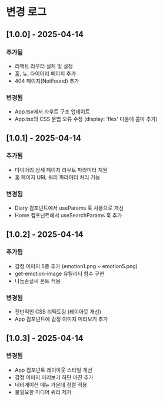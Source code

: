 # 변경 로그

## [1.0.0] - 2025-04-14

### 추가됨
- 리액트 라우터 설치 및 설정
- 홈, 뉴, 다이어리 페이지 추가
- 404 페이지(NotFound) 추가

### 변경됨
- App.tsx에서 라우트 구조 업데이트
- App.tsx의 CSS 문법 오류 수정 (display: 'flex' 다음에 콤마 추가)

## [1.0.1] - 2025-04-14

### 추가됨
- 다이어리 상세 페이지 라우트 파라미터 지원
- 홈 페이지 URL 쿼리 파라미터 처리 기능

### 변경됨
- Diary 컴포넌트에서 useParams 훅 사용으로 개선
- Home 컴포넌트에서 useSearchParams 훅 추가

## [1.0.2] - 2025-04-14

### 추가됨
- 감정 이미지 5종 추가 (emotion1.png ~ emotion5.png)
- get-emotion-image 유틸리티 함수 구현
- 나눔손글씨 폰트 적용

### 변경됨
- 전반적인 CSS 리팩토링 (레이아웃 개선)
- App 컴포넌트에 감정 이미지 미리보기 추가

## [1.0.3] - 2025-04-14

### 변경됨
- App 컴포넌트 레이아웃 스타일 개선
- 감정 이미지 미리보기 하단 마진 추가
- 네비게이션 메뉴 가운데 정렬 적용
- 불필요한 미디어 쿼리 제거
